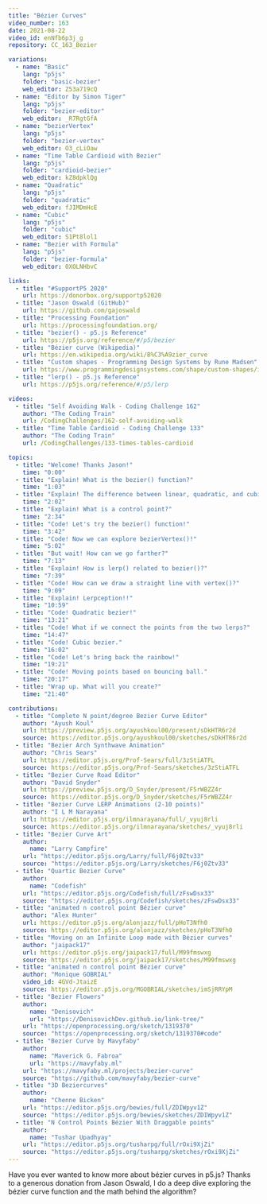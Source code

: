 ```yaml
---
title: "Bézier Curves"
video_number: 163
date: 2021-08-22
video_id: enNfb6p3j_g
repository: CC_163_Bezier

variations:
  - name: "Basic"
    lang: "p5js"
    folder: "basic-bezier"
    web_editor: Z53a719cQ
  - name: "Editor by Simon Tiger"
    lang: "p5js"
    folder: "bezier-editor"
    web_editor: _R7RgtGfA
  - name: "bezierVertex"
    lang: "p5js"
    folder: "bezier-vertex"
    web_editor: O3_cLiOaw
  - name: "Time Table Cardioid with Bezier"
    lang: "p5js"
    folder: "cardioid-bezier"
    web_editor: kZ8dpklQg
  - name: "Quadratic"
    lang: "p5js"
    folder: "quadratic"
    web_editor: fJIMDmHcE
  - name: "Cubic"
    lang: "p5js"
    folder: "cubic"
    web_editor: S1Pt8lol1
  - name: "Bezier with Formula"
    lang: "p5js"
    folder: "bezier-formula"
    web_editor: 0XOLNHbvC

links:
  - title: "#SupportP5 2020"
    url: https://donorbox.org/supportp52020
  - title: "Jason Oswald (GitHub)"
    url: https://github.com/gajoswald
  - title: "Processing Foundation"
    url: https://processingfoundation.org/
  - title: "bezier() - p5.js Reference"
    url: https://p5js.org/reference/#/p5/bezier
  - title: "Bézier curve (Wikipedia)"
    url: https://en.wikipedia.org/wiki/B%C3%A9zier_curve
  - title: "Custom shapes - Programming Design Systems by Rune Madsen"
    url: https://www.programmingdesignsystems.com/shape/custom-shapes/index.html#custom-shapes-pANLh0l
  - title: "lerp() - p5.js Reference"
    url: https://p5js.org/reference/#/p5/lerp

videos:
  - title: "Self Avoiding Walk - Coding Challenge 162"
    author: "The Coding Train"
    url: /CodingChallenges/162-self-avoiding-walk
  - title: "Time Table Cardioid - Coding Challenge 133"
    author: "The Coding Train"
    url: /CodingChallenges/133-times-tables-cardioid

topics:
  - title: "Welcome! Thanks Jason!"
    time: "0:00"
  - title: "Explain! What is the bezier() function?"
    time: "1:03"
  - title: "Explain! The difference between linear, quadratic, and cubic bezier curves?"
    time: "2:02"
  - title: "Explain! What is a control point?"
    time: "2:34"
  - title: "Code! Let's try the bezier() function!"
    time: "3:42"
  - title: "Code! Now we can explore bezierVertex()!"
    time: "5:02"
  - title: "But wait! How can we go farther?"
    time: "7:13"
  - title: "Explain! How is lerp() related to bezier()?"
    time: "7:39"
  - title: "Code! How can we draw a straight line with vertex()?"
    time: "9:09"
  - title: "Explain! Lerpception!!"
    time: "10:59"
  - title: "Code! Quadratic bezier!"
    time: "13:21"
  - title: "Code! What if we connect the points from the two lerps?"
    time: "14:47"
  - title: "Code! Cubic bezier."
    time: "16:02"
  - title: "Code! Let's bring back the rainbow!"
    time: "19:21"
  - title: "Code! Moving points based on bouncing ball."
    time: "20:17"
  - title: "Wrap up. What will you create?"
    time: "21:40"

contributions:
  - title: "Complete N point/degree Bezier Curve Editor"
    author: "Ayush Koul"
    url: https://preview.p5js.org/ayushkoul00/present/sDkHTR6r2d
    source: https://editor.p5js.org/ayushkoul00/sketches/sDkHTR6r2d
  - title: "Bezier Arch Synthwave Animation"
    author: "Chris Sears"
    url: https://editor.p5js.org/Prof-Sears/full/3zStiATFL
    source: https://editor.p5js.org/Prof-Sears/sketches/3zStiATFL
  - title: "Bezier Curve Road Editor"
    author: "David Snyder"
    url: https://preview.p5js.org/D_Snyder/present/F5rWBZZ4r
    source: https://editor.p5js.org/D_Snyder/sketches/F5rWBZZ4r
  - title: "Bezier Curve LERP Animations (2-10 points)"
    author: "I L M Narayana"
    url: https://editor.p5js.org/ilmnarayana/full/_vyuj8rli
    source: https://editor.p5js.org/ilmnarayana/sketches/_vyuj8rli
  - title: "Bezier Curve Art"
    author:
      name: "Larry Campfire"
    url: "https://editor.p5js.org/Larry/full/F6j0Ztv33"
    source: "https://editor.p5js.org/Larry/sketches/F6j0Ztv33"
  - title: "Quartic Bezier Curve"
    author:
      name: "Codefish"
    url: "https://editor.p5js.org/Codefish/full/zFswDsx33"
    source: "https://editor.p5js.org/Codefish/sketches/zFswDsx33"
  - title: "animated n control point Bézier curve"
    author: "Alex Hunter"
    url: https://editor.p5js.org/alonjazz/full/pHoT3Nfh0
    source: https://editor.p5js.org/alonjazz/sketches/pHoT3Nfh0
  - title: "Moving on an Infinite Loop made with Bézier curves"
    author: "jaipack17"
    url: https://editor.p5js.org/jaipack17/full/M99fmswxg
    source: https://editor.p5js.org/jaipack17/sketches/M99fmswxg
  - title: "animated n control point Bézier curve"
    author: "Monique GOBRIAL"
    video_id: 4GVd-JtaizE
    source: https://editor.p5js.org/MGOBRIAL/sketches/imSjRRYpM
  - title: "Bezier Flowers"
    author:
      name: "Denisovich"
      url: "https://DenisovichDev.github.io/link-tree/"
    url: "https://openprocessing.org/sketch/1319370"
    source: "https://openprocessing.org/sketch/1319370#code"
  - title: "Bezier Curve by Mavyfaby"
    author:
      name: "Maverick G. Fabroa"
      url: "https://mavyfaby.ml"
    url: "https://mavyfaby.ml/projects/bezier-curve"
    source: "https://github.com/mavyfaby/bezier-curve"
  - title: "3D Beziercurves"
    author:
      name: "Chenne Bicken"
    url: "https://editor.p5js.org/bewies/full/ZDIWpyv1Z"
    source: "https://editor.p5js.org/bewies/sketches/ZDIWpyv1Z"
  - title: "N Control Points Bézier With Draggable points"
    author:
      name: "Tushar Upadhyay"
    url: "https://editor.p5js.org/tusharpg/full/rOxi9XjZi"
    source: "https://editor.p5js.org/tusharpg/sketches/rOxi9XjZi"
---
```

Have you ever wanted to know more about bézier curves in p5.js? Thanks to a generous donation from Jason Oswald, I do a deep dive exploring the bézier curve function and the math behind the algorithm?
